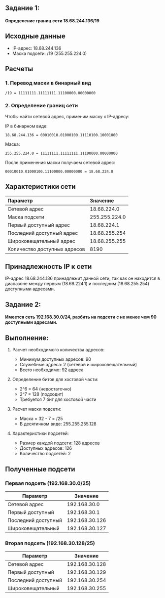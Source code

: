 ## Задание 1:
#### Определение границ сети 18.68.244.136/19

## Исходные данные
- IP-адрес: 18.68.244.136
- Маска подсети: /19 (255.255.224.0)

## Расчеты

### 1. Перевод маски в бинарный вид
```
/19 = 11111111.11111111.11100000.00000000
```

### 2. Определение границ сети
Чтобы найти сетевой адрес, применим маску к IP-адресу:

IP в бинарном виде:
```
18.68.244.136 = 00010010.01000100.11110100.10001000
```
Маска:
```
255.255.224.0 = 11111111.11111111.11100000.00000000
```
После применения маски получаем сетевой адрес:
```
00010010.01000100.11100000.00000000 = 18.68.224.0
```

## Характеристики сети

| Параметр | Значение |
|:---------|:---------|
| Сетевой адрес | 18.68.224.0 |
| Маска подсети | 255.255.224.0 |
| Первый доступный адрес | 18.68.224.1 |
| Последний доступный адрес | 18.68.255.254 |
| Широковещательный адрес | 18.68.255.255 |
| Количество доступных адресов | 8190 |

## Принадлежность IP к сети
IP-адрес 18.68.244.136 принадлежит данной сети, так как он находится в диапазоне между первым (18.68.224.1) и последним (18.68.255.254) доступными адресами.


## Задание 2: 
#### Имеется сеть 192.168.30.0/24, разбить на подсети с не менее чем 90 доступными адресами.

## Выполнение:

1. Расчет необходимого количества адресов:
    - Минимум доступных адресов: 90
    - Служебные адреса: 2 (сетевой и широковещательный)
    - Всего необходимо: 92 адреса

2. Определение битов для хостовой части:
    - 2^6 = 64 (недостаточно)
    - 2^7 = 128 (подходит)
    - Требуется 7 бит для хостовой части

3. Расчет маски подсети:
    - Маска = 32 - 7 = /25
    - В десятичном виде: 255.255.255.128

4. Характеристики подсетей:
    - Размер каждой подсети: 128 адресов
    - Доступных адресов: 126
    - Количество подсетей: 2

## Полученные подсети

### Первая подсеть (192.168.30.0/25)
| Параметр | Значение |
|----------|----------|
| Сетевой адрес | 192.168.30.0 |
| Первый доступный | 192.168.30.1 |
| Последний доступный | 192.168.30.126 |
| Широковещательный | 192.168.30.127 |

### Вторая подсеть (192.168.30.128/25)
| Параметр | Значение |
|----------|----------|
| Сетевой адрес | 192.168.30.128 |
| Первый доступный | 192.168.30.129 |
| Последний доступный | 192.168.30.254 |
| Широковещательный | 192.168.30.255 |

